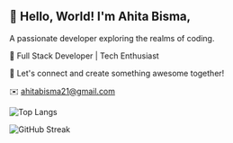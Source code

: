## 👋 Hello, World! I'm Ahita Bisma, 

 A passionate developer exploring the realms of coding.

🚀 Full Stack Developer | Tech Enthusiast 

🌟 Let's connect and create something awesome together!

✉️ ahitabisma21@gmail.com

![Top Langs](https://github-readme-stats.vercel.app/api?username=ahitabisma&theme=tokyonight&show_icons=true&hide_border=true&count_private=true)

![GitHub Streak](https://github-readme-streak-stats.herokuapp.com/?user=ahitabisma&theme=tokyonight&hide_border=true)


<!--
**ahitabisma/ahitabisma** is a ✨ _special_ ✨ repository because its `README.md` (this file) appears on your GitHub profile.

Here are some ideas to get you started:

- 🔭 I’m currently working on ...
- 🌱 I’m currently learning ...
- 👯 I’m looking to collaborate on ...
- 🤔 I’m looking for help with ...
- 💬 Ask me about ...
- 📫 How to reach me: ...
- 😄 Pronouns: ...
- ⚡ Fun fact: ...
-->

